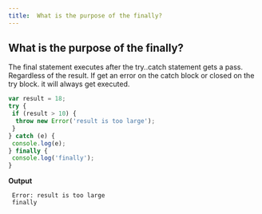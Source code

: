 ```yaml
---
title:  What is the purpose of the finally?
---
```

## What is the purpose of the finally?

The final statement executes after the try..catch statement gets a pass. Regardless of the result. If get an error on the catch block or closed on the try block. it will always get executed.

```javascript
var result = 18;
try {
 if (result > 10) {
  throw new Error('result is too large');
 }
} catch (e) {
 console.log(e);
} finally {
 console.log('finally');
}

```

**Output**

```properties
 Error: result is too large
 finally
```
